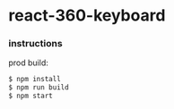 # react-360-keyboard

### instructions

prod build:

```sh
$ npm install
$ npm run build
$ npm start
```
